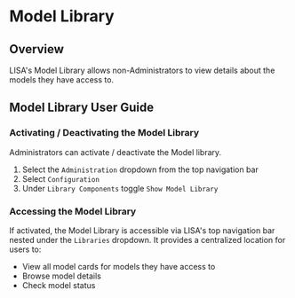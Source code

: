 # Model Library

## Overview

LISA's Model Library allows non-Administrators to view details about the models they have access to.

## Model Library User Guide

### Activating / Deactivating the Model Library

Administrators can activate / deactivate the Model library. 
1. Select the `Administration` dropdown from the top navigation bar
2. Select `Configuration` 
3. Under `Library Components` toggle `Show Model Library`

### Accessing the Model Library

If activated, the Model Library is accessible via LISA's top navigation bar nested under the `Libraries` dropdown. It provides a centralized location for users to:

- View all model cards for models they have access to
- Browse model details
- Check model status
